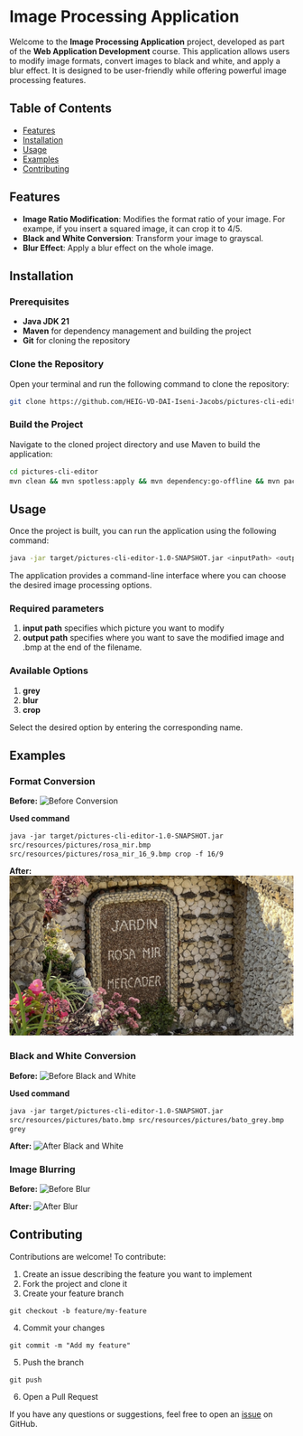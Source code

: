 # Image Processing Application

Welcome to the **Image Processing Application** project, developed as part of the **Web Application Development** course. This application allows users to modify image formats, convert images to black and white, and apply a blur effect. It is designed to be user-friendly while offering powerful image processing features.

## Table of Contents

- [Features](#features)
- [Installation](#installation)
- [Usage](#usage)
- [Examples](#examples)
- [Contributing](#contributing)

## Features

- **Image Ratio Modification**: Modifies the format ratio of your image. For exampe, if you insert a squared image, it can crop it to 4/5.
- **Black and White Conversion**: Transform your image to grayscal.
- **Blur Effect**: Apply a blur effect on the whole image.

## Installation

### Prerequisites

- **Java JDK 21**
- **Maven** for dependency management and building the project
- **Git** for cloning the repository

### Clone the Repository

Open your terminal and run the following command to clone the repository:

```bash
git clone https://github.com/HEIG-VD-DAI-Iseni-Jacobs/pictures-cli-editor.git
```

### Build the Project

Navigate to the cloned project directory and use Maven to build the application:

```bash
cd pictures-cli-editor
mvn clean && mvn spotless:apply && mvn dependency:go-offline && mvn package
```

## Usage

Once the project is built, you can run the application using the following command:

```bash
java -jar target/pictures-cli-editor-1.0-SNAPSHOT.jar <inputPath> <outputPath> <command>
```

The application provides a command-line interface where you can choose the desired image processing options.

### Required parameters
1. **input path** specifies which picture you want to modify
2. **output path** specifies where you want to save the modified image and .bmp at the end of the filename.

### Available Options
1. **grey**
2. **blur**
3. **crop**

Select the desired option by entering the corresponding name.

## Examples

### Format Conversion

**Before:**
![Before Conversion](src/resources/pictures/rosa_mir.bmp)

**Used command**
````shell
java -jar target/pictures-cli-editor-1.0-SNAPSHOT.jar src/resources/pictures/rosa_mir.bmp src/resources/pictures/rosa_mir_16_9.bmp crop -f 16/9

````

**After:**
![After Conversion](src/resources/pictures/rosa_mir_16_9.bmp)

### Black and White Conversion

**Before:**
![Before Black and White](src/resources/pictures/bato.bmp)

**Used command**
````shell
java -jar target/pictures-cli-editor-1.0-SNAPSHOT.jar src/resources/pictures/bato.bmp src/resources/pictures/bato_grey.bmp grey

````

**After:**
![After Black and White](src/resources/pictures/bato_grey.bmp)

### Image Blurring

**Before:**
![Before Blur](examples/before_blur.jpg)

**After:**
![After Blur](examples/after_blur.jpg)

## Contributing

Contributions are welcome! To contribute:

1. Create an issue describing the feature you want to implement
2. Fork the project and clone it 
3. Create your feature branch
````shell
git checkout -b feature/my-feature
````
4. Commit your changes
````shell
git commit -m "Add my feature"
````
5. Push the branch
```shell
git push
```
6. Open a Pull Request

If you have any questions or suggestions, feel free to open an [issue](https://github.com/HEIG-VD-DAI-Iseni-Jacobs/pictures-cli-editor/issues) on GitHub.
